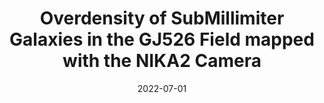 ---
title: "Overdensity of SubMillimiter Galaxies in the GJ526 Field mapped with the NIKA2 Camera"
collection: "publications"
category: "co_procs"
permalink: /publications/2022EPJWC25700027L
link: https://ui.adsabs.harvard.edu/abs/2022EPJWC.25700027L/abstract
date: 2022-07-01
venue: "mm Universe @ NIKA2 - Observing the mm Universe with the NIKA2 Camera"
citation: "Rigby, A. J., Adam, R., Ade, P., et al. (2022), mm Universe @ NIKA2 - Observing the mm Universe with the NIKA2 Camera, 257, 00041."
---